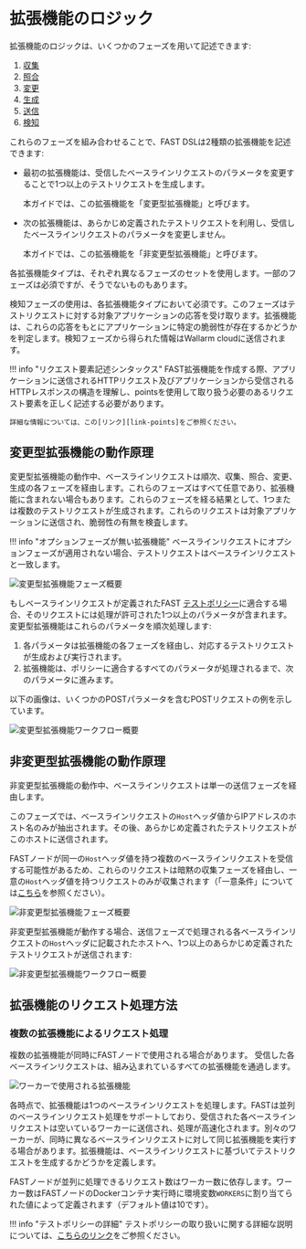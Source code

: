 [img-phases-mod-overview]:              ../../images/fast/dsl/common/mod-phases.png
[img-phases-non-mod-overview]:          ../../images/fast/dsl/common/non-mod-phases.png
[img-mod-workflow]:                     ../../images/fast/dsl/common/mod-workflow.png
[img-non-mod-workflow]:                 ../../images/fast/dsl/common/non-mod-workflow.png
[img-workers]:                          ../../images/fast/dsl/en/workers.png

[img-incomplete-policy]:                ../../images/fast/dsl/common/incomplete-policy.png
[img-incomplete-policy-remediation-1]:  ../../images/fast/dsl/common/incomplete-policy-remediation-1.png
[img-incomplete-policy-remediation-2]:  ../../images/fast/dsl/common/incomplete-policy-remediation-2.png
[img-wrong-baseline]:                   ../../images/fast/dsl/common/wrong-baseline.png   

[link-policy]:              ../terms-glossary.md#test-policy
[doc-policy-in-detail]:     ../operations/test-policy/overview.md

[link-phase-collect]:       phase-collect.md
[link-phase-match]:         phase-match.md
[link-phase-modify]:        phase-modify.md
[link-phase-generate]:      phase-generate.md
[link-phase-send]:          phase-send.md
[link-phase-detect]:        detect/phase-detect.md

[doc-collect-uniq]:         phase-collect.md#the-uniqueness-condition
[doc-point-uri]:            points/parsers/http.md#uri-filter

[link-points]:              points/intro.md

# 拡張機能のロジック

拡張機能のロジックは、いくつかのフェーズを用いて記述できます:
1.  [収集][link-phase-collect]
2.  [照合][link-phase-match]
3.  [変更][link-phase-modify]
4.  [生成][link-phase-generate]
5.  [送信][link-phase-send]
6.  [検知][link-phase-detect]

これらのフェーズを組み合わせることで、FAST DSLは2種類の拡張機能を記述できます:
* 最初の拡張機能は、受信したベースラインリクエストのパラメータを変更することで1つ以上のテストリクエストを生成します。

    本ガイドでは、この拡張機能を「変更型拡張機能」と呼びます。

* 次の拡張機能は、あらかじめ定義されたテストリクエストを利用し、受信したベースラインリクエストのパラメータを変更しません。

    本ガイドでは、この拡張機能を「非変更型拡張機能」と呼びます。

各拡張機能タイプは、それぞれ異なるフェーズのセットを使用します。一部のフェーズは必須ですが、そうでないものもあります。

検知フェーズの使用は、各拡張機能タイプにおいて必須です。このフェーズはテストリクエストに対する対象アプリケーションの応答を受け取ります。拡張機能は、これらの応答をもとにアプリケーションに特定の脆弱性が存在するかどうかを判定します。検知フェーズから得られた情報はWallarm cloudに送信されます。

!!! info "リクエスト要素記述シンタックス"
    FAST拡張機能を作成する際、アプリケーションに送信されるHTTPリクエスト及びアプリケーションから受信されるHTTPレスポンスの構造を理解し、pointsを使用して取り扱う必要のあるリクエスト要素を正しく記述する必要があります。
    
    詳細な情報については、この[リンク][link-points]をご参照ください。

## 変更型拡張機能の動作原理

変更型拡張機能の動作中、ベースラインリクエストは順次、収集、照合、変更、生成の各フェーズを経由します。これらのフェーズはすべて任意であり、拡張機能に含まれない場合もあります。これらのフェーズを経る結果として、1つまたは複数のテストリクエストが生成されます。これらのリクエストは対象アプリケーションに送信され、脆弱性の有無を検査します。

!!! info "オプションフェーズが無い拡張機能"
    ベースラインリクエストにオプションフェーズが適用されない場合、テストリクエストはベースラインリクエストと一致します。

![変更型拡張機能フェーズ概要][img-phases-mod-overview]

もしベースラインリクエストが定義されたFAST [テストポリシー][doc-policy-in-detail]に適合する場合、そのリクエストには処理が許可された1つ以上のパラメータが含まれます。変更型拡張機能はこれらのパラメータを順次処理します:

 1. 各パラメータは拡張機能の各フェーズを経由し、対応するテストリクエストが生成および実行されます。
 2. 拡張機能は、ポリシーに適合するすべてのパラメータが処理されるまで、次のパラメータに進みます。

以下の画像は、いくつかのPOSTパラメータを含むPOSTリクエストの例を示しています。

![変更型拡張機能ワークフロー概要][img-mod-workflow]

## 非変更型拡張機能の動作原理

非変更型拡張機能の動作中、ベースラインリクエストは単一の送信フェーズを経由します。

このフェーズでは、ベースラインリクエストの`Host`ヘッダ値からIPアドレスのホスト名のみが抽出されます。その後、あらかじめ定義されたテストリクエストがこのホストに送信されます。

FASTノードが同一の`Host`ヘッダ値を持つ複数のベースラインリクエストを受信する可能性があるため、これらのリクエストは暗黙の収集フェーズを経由し、一意の`Host`ヘッダ値を持つリクエストのみが収集されます（「一意条件」については[こちら][doc-collect-uniq]を参照ください）。

![非変更型拡張機能フェーズ概要][img-phases-non-mod-overview]

非変更型拡張機能が動作する場合、送信フェーズで処理される各ベースラインリクエストの`Host`ヘッダに記載されたホストへ、1つ以上のあらかじめ定義されたテストリクエストが送信されます:

![非変更型拡張機能ワークフロー概要][img-non-mod-workflow]

## 拡張機能のリクエスト処理方法

### 複数の拡張機能によるリクエスト処理

複数の拡張機能が同時にFASTノードで使用される場合があります。
受信した各ベースラインリクエストは、組み込まれているすべての拡張機能を通過します。

![ワーカーで使用される拡張機能][img-workers]

各時点で、拡張機能は1つのベースラインリクエストを処理します。FASTは並列のベースラインリクエスト処理をサポートしており、受信された各ベースラインリクエストは空いているワーカーに送信され、処理が高速化されます。別々のワーカーが、同時に異なるベースラインリクエストに対して同じ拡張機能を実行する場合があります。拡張機能は、ベースラインリクエストに基づいてテストリクエストを生成するかどうかを定義します。

FASTノードが並列に処理できるリクエスト数はワーカー数に依存します。ワーカー数はFASTノードのDockerコンテナ実行時に環境変数`WORKERS`に割り当てられた値によって定義されます（デフォルト値は10です）。

!!! info "テストポリシーの詳細"
    テストポリシーの取り扱いに関する詳細な説明については、[こちらのリンク][doc-policy-in-detail]をご参照ください。